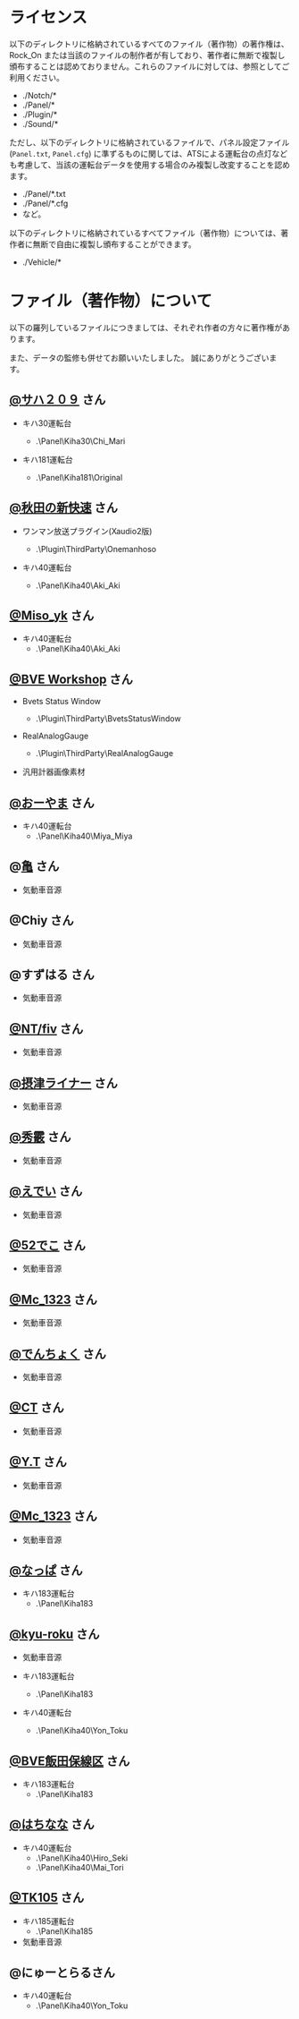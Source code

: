 # ライセンス

以下のディレクトリに格納されているすべてのファイル（著作物）の著作権は、 Rock_On または当該のファイルの制作者が有しており、著作者に無断で複製し頒布することは認めておりません。これらのファイルに対しては、参照としてご利用ください。

- ./Notch/*
- ./Panel/*
- ./Plugin/*
- ./Sound/*


ただし、以下のディレクトリに格納されているファイルで、パネル設定ファイル (`Panel.txt`, `Panel.cfg`) に準ずるものに関しては、ATSによる運転台の点灯なども考慮して、当該の運転台データを使用する場合のみ複製し改変することを認めます。

- ./Panel/*.txt
- ./Panel/*.cfg
- など。

以下のディレクトリに格納されているすべてファイル（著作物）については、著作者に無断で自由に複製し頒布することができます。

- ./Vehicle/*


# ファイル（著作物）について

以下の羅列しているファイルにつきましては、それぞれ作者の方々に著作権があります。

また、データの監修も併せてお願いいたしました。
誠にありがとうございます。


## [@サハ２０９](http://saha209kame.web.fc2.com/) さん

- キハ30運転台
  - .\Panel\Kiha30\Chi_Mari

- キハ181運転台
  - .\Panel\Kiha181\Original
  

## [@秋田の新快速](http://asked757001.web.fc2.com/) さん

- ワンマン放送プラグイン(Xaudio2版)
  - .\Plugin\ThirdParty\Onemanhoso

- キハ40運転台
  - .\Panel\Kiha40\Aki_Aki


## [@Miso_yk](https://miso-yk.wixsite.com/ci19) さん

- キハ40運転台
  - .\Panel\Kiha40\Aki_Aki


## [@BVE Workshop](http://bvews.jpn.org/) さん

- Bvets Status Window
  - .\Plugin\ThirdParty\BvetsStatusWindow

- RealAnalogGauge
  - .\Plugin\ThirdParty\RealAnalogGauge

- 汎用計器画像素材


## [@おーやま](https://twitter.com/Aila_SW) さん

- キハ40運転台
  - .\Panel\Kiha40\Miya_Miya


## @[亀](https://twitter.com/anagumakame) さん

- 気動車音源


## @Chiy さん

- 気動車音源


## @すずはる さん

- 気動車音源


## [@NT/fiv](http://kantanbay.org/) さん

- 気動車音源


## [@摂津ライナー](https://blog.ap.teacup.com/bve-west/) さん

- 気動車音源


## [@秀霰](http://km207.blog.fc2.com/) さん

- 気動車音源


## [@えでい](https://twitter.com/eddy_474740) さん

- 気動車音源


## [@52でこ](https://twitter.com/52D5022D_2154) さん

- 気動車音源


## [@Mc_1323](https://mc1323bve.blogspot.com/) さん

- 気動車音源


## [@でんちょく](https://twitter.com/ME41AEB) さん

- 気動車音源


## [@CT](https://twitter.com/ct_813) さん

- 気動車音源


## [@Y.T](https://twitter.com/OCEAN283) さん

- 気動車音源


## [@Mc_1323](https://mc1323bve.blogspot.com/) さん

- 気動車音源


## [@なっぱ](https://bvetkn.jimdofree.com/) さん

- キハ183運転台
  - .\Panel\Kiha183


## [@kyu-roku](https://kyurokugouyon.web.fc2.com/) さん

- 気動車音源

- キハ183運転台
  - .\Panel\Kiha183

- キハ40運転台
  - .\Panel\Kiha40\Yon_Toku


## [@BVE飯田保線区](http://bve.iida-hosenku.com/) さん

- キハ183運転台
  - .\Panel\Kiha183


## [@はちなな](https://8l7r.webnode.jp/) さん

- キハ40運転台
  - .\Panel\Kiha40\Hiro_Seki
  - .\Panel\Kiha40\Mai_Tori

## [@TK105](https://rojiura-bve.jimdofree.com/) さん

- キハ185運転台
  - .\Panel\Kiha185
- 気動車音源

## @にゅーとらるさん

- キハ40運転台
  - .\Panel\Kiha40\Yon_Toku
